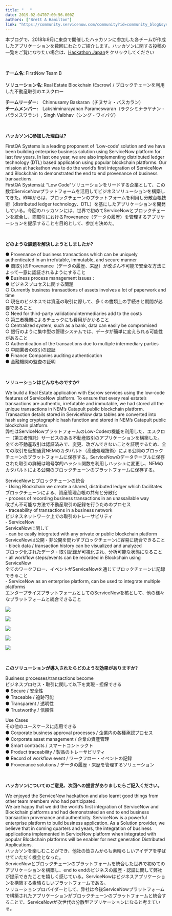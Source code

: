 ```yaml
---
title: "　 "
date: 2019-02-04T07:00:56.000Z
authors: ["Brett A Hamilton"]
link: "https://community.servicenow.com/community?id=community_blog&sys_id=e989cbdbdbdfaf00107d5583ca961953"
---
```

<p>本ブログで、<span lang="EN-US">2018</span>年<span lang="EN-US">9</span>月に東京で開催したハッカソンに参加した各チームが作成したアプリケーションを数回にわたりご紹介します。ハッカソンに関する投稿の一覧をご覧になりたい場合は、<span lang="EN-US"><a href="community?id&#61;community_topic&amp;sys_id&#61;08fbad3bdba4e7440be6a345ca9619b4" rel="nofollow">Hackathon Japan</a></span>をクリックしてください</p>
<p> </p>
<p><strong>チーム名<span lang="EN-US">:</span> </strong>FirstNow Team B <br /><br /><strong>ソリューション名<span lang="EN-US">:</span> </strong>Real Estate Blockchain (Escrow) / ブロックチェーンを利用した不動産取引のエスクロー</p>
<p><strong>チームリーダー<span lang="EN-US">:</span></strong>　Chinnusamy Baskaran&#xff08;チヌサミ・バスカラン&#xff09;<br /><strong>チームメンバー<span lang="EN-US">:</span></strong>　Lakshiminarayanan Parameswaran&#xff08;ラクシミナラヤナン・パラメスワラン&#xff09;, Singh Vaibhav&#xff08;シング・ワイバヴ&#xff09;</p>
<p> </p>
<p><strong>ハッカソンに参加した理由は<span lang="EN-US">?</span></strong></p>
<p><span lang="EN-US">FirstQA Systems is a leading proponent of ‘Low-code’ solution and we have been building enterprise business solution using ServiceNow platform for last few years. In last one year, we are also implementing distributed ledger technology (DTL) based application using popular blockchain platforms. Our mission at hackathon was to do the world’s first integration of ServiceNow and Blockchain to demonstrated the end to end provenance of business transactions.<br />FirstQA Systemsは &#34;Low Code&#34;ソリューションをリードする企業として、この数年ServiceNowプラットフォームを活用してビジネスソリューションを構築してきた。昨年からは、ブロックチェーンのプラットフォームを利用し分散台帳技術&#xff08;distributed ledger technology、DTL&#xff09;を基にしたアプリケーションを開発している。今回のハッカソンには、世界で初めてServiceNowとブロックチェーンを統合し、商取引におけるProvenance&#xff08;データの履歴&#xff09;を管理するアプリケーションを提示することを目的として、参加を決めた。<br /></span></p>
<p> </p>
<p><span lang="EN-US"><strong>どのような課題を解決しようとしましたか?</strong></span></p>
<p>● Provenance of business transactions which can be uniquely authenticated in an irrefutable, immutable, and secure manner<br />● 商取引のProvenance&#xff08;データの履歴、来歴&#xff09;が改ざん不可能で安全な方法によって一意に認証されるようにすること<br />● Business process management issues :<br />● ビジネスプロセスに関する問題<br />○ Currently business transactions of assets involves a lot of paperwork and time<br />○ 現在のビジネスでは資産の取引に際して、多くの書類上の手続きと期間が必要であること<br />○ Need for third-party validation/intermediaries add to the costs<br />○ 第三者機関によるチェックにも費用がかかること<br />○ Centralized system, such as a bank, data can easily be compromised<br />○ 銀行のように集中型の管理システムでは、データが簡単に変えられる可能性があること<br />○ Authentication of the transactions due to multiple intermediary parties <br />○ 中間業者の取引の認証<br />● Finance Companies auditing authentication<br />● 金融機関の監査の証明</p>
<p> </p>
<p><strong>ソリューションはどんなものですか<span lang="EN-US">?</span></strong></p>
<p>We build a Real Estate application with Escrow services using the low-code features of ServiceNow platform. To ensure that every real estate’s transactions are authentic, irrefutable and immutable, we had stored all the unique transactions in NEM’s Catapult public blockchain platform. Transaction details stored in ServiceNow data tables are converted into hash using cryptographic hash function and stored in NEM’s Catapult public blockchain platform.<br />弊社はServiceNowプラットフォームのLow-Codeの機能を利用した、エスクロー&#xff08;第三者預託&#xff09;サービスのある不動産取引のアプリケーションを構築した。<br />全ての不動産取引は認証済みで、変更、改ざんできないことを証明するため、全ての取引を仮想通貨NEMのカタパルト&#xff08;高速処理技術&#xff09;による公開のブロックチェーンのプラットフォームに保存する。ServiceNowのデータテーブルに保存された取引の詳細は暗号学的ハッシュ関数を利用しハッシュに変更し、NEMのカタパルトによる公開のブロックチェーンのプラットフォームに保存する。</p>
<p>ServiceNowとブロックチェーンの統合<br /> - Using Blockchain we create a shared, distributed ledger which facilitates <br />ブロックチェーンによる、資産管理台帳の共有と分散化<br /> - process of recording business transactions in an unassailable way<br />改ざん不可能な方法で不動産取引の記録を行うためのプロセス<br /> - traceability of transactions in a business network<br />ビジネスネットワーク上での取引のトレーサビリティ<br /> - ServiceNow <br /> ServiceNowに関して<br /> - can be easily integrated with any private or public blockchain platform<br /> ServiceNowは公開・非公開を問わずブロックチェーンに容易に統合できること<br /> - block data / transaction history can be visualized and analyzed<br /> ブロック化されたデータ・取引記録が可視化され、分析可能な状態になること<br /> - all workflow steps/events can be recorded in Blockchain using ServiceNow<br /> 全てのワークフロー、イベントがServiceNowを通じてブロックチェーンに記録できること<br /> - ServiceNow as an enterprise platform, can be used to integrate multiple platforms <br /> エンタープライズプラットフォームとしてのServiceNowを核として、他の様々なプラットフォームと統合できること</p>
<p><img style="max-width: 100%; max-height: 480px;" src="abaa8bd3db13ef00107d5583ca961934.iix" /></p>
<p><img style="max-width: 100%; max-height: 480px;" src="4fba8717db13ef00107d5583ca9619ef.iix" /></p>
<p><img style="max-width: 100%; max-height: 480px;" src="65da8f17db13ef00107d5583ca9619a5.iix" /></p>
<p><img style="max-width: 100%; max-height: 480px;" src="64ea0357db13ef00107d5583ca961979.iix" /></p>
<p><img style="max-width: 100%; max-height: 480px;" src="fcfa4b57db13ef00107d5583ca96193f.iix" /></p>
<p> </p>
<p><strong>このソリューションが導入されたらどのような効果がありますか<span lang="EN-US">?</span></strong></p>
<p>Business processes/transactions become<br />ビジネスプロセス・取引に関して以下を実現・担保できる<br />● Secure / 安全性<br />● Traceable / 追跡可能<br />● Transparent / 透明性<br />● Trustworthy / 信頼性</p>
<p>Use Cases<br />その他のユースケースに応用できる<br />● Corporate business approval processes / 企業内の各種承認プロセス<br />● Corporate asset management / 企業の資産管理<br />● Smart contracts / スマートコントラクト<br />● Product traceability / 製品のトレーサビリティ<br />● Record of workflow event / ワークフロー・イベントの記録<br />● Provenance solutions / データの履歴・来歴を管理するソリューション</p>
<p> </p>
<p><strong>ハッカソンについてのご意見、次回への提言がありましたらご記入ください。</strong></p>
<p>We enjoyed the ServiceNow hackathon and also learnt good things from other team members who had participated.<br />We are happy that we did the world’s first integration of ServiceNow and Blockchain platforms and had demonstrated an end to end business transaction provenance and authenticity. ServiceNow is a powerful enterprise platform to build business application. As a Solution provider, we believe that in coming quarters and years, the integration of business applications implemented in ServiceNow platform when integrated with popular Blockchain platforms will be enabler for next generation Distributed Applications.<br />ハッカソンを楽しむことができ、他社の皆さんからも素晴らしいアイデアを学ばせていただく機会となった。<br />ServiceNowとブロックチェーンのプラットフォームを統合した世界で初めてのアプリケーションを構築し、end to endのビジネスの履歴・認証に関して弊社が提示できたことを嬉しく感じている。ServiceNowはビジネスアプリケーションを構築する素晴らしいプラットフォームである。<br />ソリューションプロバイダーとして、弊社は今後ServiceNowプラットフォームで構築されたアプリケーションがブロックチェーンのプラットフォームと統合することで、ServiceNowが次世代の分散型アプリケーションになると考えている。<strong><br /></strong></p>